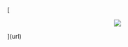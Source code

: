 [<p align="center">
  <a href="https://skillicons.dev">
    <img src="https://skillicons.dev/icons?i=blender,c,cs,cpp,dotnet,github,ps,py,unity,visualstudio,vscode" />
  </a>
</p>](url)

